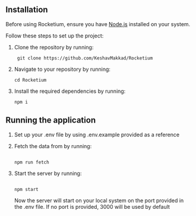 ## Installation

Before using Rocketium, ensure you have [Node.js](https://nodejs.org/) installed on your system.

Follow these steps to set up the project:

1. Clone the repository by running:

    ```
     git clone https://github.com/KeshavMakkad/Rocketium
    ```

2. Navigate to your repository by running:

    ```
    cd Rocketium

    ```

3. Install the required dependencies by running:

    ```
    npm i
    ```

## Running the application

1. Set up your .env file by using .env.example provided as a reference

2. Fetch the data from by running:

    ```

    npm run fetch
    ```

3. Start the server by running:

    ```

    npm start
    ```

    Now the server will start on your local system on the port provided in the .env file.
    If no port is provided, 3000 will be used by default
